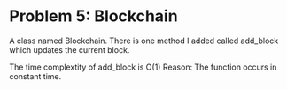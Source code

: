# Problem 5: Blockchain

A class named Blockchain. There is one method I added called add_block which updates the current block.

The time complextity of add_block is O(1) Reason: The function occurs in constant time.